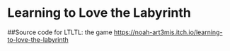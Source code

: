 # Learning to Love the Labyrinth
##Source code for LTLTL: the game
https://noah-art3mis.itch.io/learning-to-love-the-labyrinth

